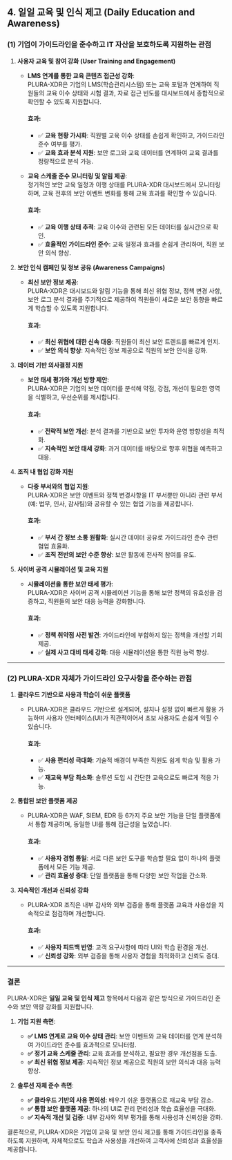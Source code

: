 ## **4. 일일 교육 및 인식 제고** (Daily Education and Awareness)

### (1) 기업이 가이드라인을 준수하고 IT 자산을 보호하도록 지원하는 관점

1. **사용자 교육 및 참여 강화 (User Training and Engagement)**  
   - **LMS 연계를 통한 교육 콘텐츠 접근성 강화**:  
     PLURA-XDR은 기업의 LMS(학습관리시스템) 또는 교육 포털과 연계하여 직원들의 교육 이수 상태와 시험 결과, 자료 접근 빈도를 대시보드에서 종합적으로 확인할 수 있도록 지원합니다.  
     
     #### 효과:
     - ✅ **교육 현황 가시화**: 직원별 교육 이수 상태를 손쉽게 확인하고, 가이드라인 준수 여부를 평가.  
     - ✅ **교육 효과 분석 지원**: 보안 로그와 교육 데이터를 연계하여 교육 결과를 정량적으로 분석 가능.  

   - **교육 스케줄 준수 모니터링 및 알림 제공**:  
     정기적인 보안 교육 일정과 이행 상태를 PLURA-XDR 대시보드에서 모니터링하며, 교육 전후의 보안 이벤트 변화를 통해 교육 효과를 확인할 수 있습니다.  
     
     #### 효과:
     - ✅ **교육 이행 상태 추적**: 교육 이수와 관련된 모든 데이터를 실시간으로 확인.  
     - ✅ **효율적인 가이드라인 준수**: 교육 일정과 효과를 손쉽게 관리하며, 직원 보안 의식 향상.  

2. **보안 인식 캠페인 및 정보 공유 (Awareness Campaigns)**  
   - **최신 보안 정보 제공**:  
     PLURA-XDR은 대시보드와 알림 기능을 통해 최신 위협 정보, 정책 변경 사항, 보안 로그 분석 결과를 주기적으로 제공하여 직원들이 새로운 보안 동향을 빠르게 학습할 수 있도록 지원합니다.  
     
     #### 효과:
     - ✅ **최신 위협에 대한 신속 대응**: 직원들이 최신 보안 트렌드를 빠르게 인지.  
     - ✅ **보안 의식 향상**: 지속적인 정보 제공으로 직원의 보안 인식을 강화.  

3. **데이터 기반 의사결정 지원**  
   - **보안 태세 평가와 개선 방향 제안**:  
     PLURA-XDR은 기업의 보안 데이터를 분석해 약점, 강점, 개선이 필요한 영역을 식별하고, 우선순위를 제시합니다.  
     
     #### 효과:
     - ✅ **전략적 보안 개선**: 분석 결과를 기반으로 보안 투자와 운영 방향성을 최적화.  
     - ✅ **지속적인 보안 태세 강화**: 과거 데이터를 바탕으로 향후 위협을 예측하고 대응.  

4. **조직 내 협업 강화 지원**  
   - **다중 부서와의 협업 지원**:  
     PLURA-XDR은 보안 이벤트와 정책 변경사항을 IT 부서뿐만 아니라 관련 부서(예: 법무, 인사, 감사팀)와 공유할 수 있는 협업 기능을 제공합니다.  
     
     #### 효과:
     - ✅ **부서 간 정보 소통 원활화**: 실시간 데이터 공유로 가이드라인 준수 관련 협업 효율화.  
     - ✅ **조직 전반의 보안 수준 향상**: 보안 활동에 전사적 참여를 유도.  

5. **사이버 공격 시뮬레이션 및 교육 지원**  
   - **시뮬레이션을 통한 보안 태세 평가**:  
     PLURA-XDR은 사이버 공격 시뮬레이션 기능을 통해 보안 정책의 유효성을 검증하고, 직원들의 보안 대응 능력을 강화합니다.  
     
     #### 효과:
     - ✅ **정책 취약점 사전 발견**: 가이드라인에 부합하지 않는 정책을 개선할 기회 제공.  
     - ✅ **실제 사고 대비 태세 강화**: 대응 시뮬레이션을 통한 직원 능력 향상.  

---

### (2) PLURA-XDR 자체가 가이드라인 요구사항을 준수하는 관점

1. **클라우드 기반으로 사용과 학습이 쉬운 플랫폼**  
   - PLURA-XDR은 클라우드 기반으로 설계되어, 설치나 설정 없이 빠르게 활용 가능하며 사용자 인터페이스(UI)가 직관적이어서 초보 사용자도 손쉽게 익힐 수 있습니다.  
     
     #### 효과:
     - ✅ **사용 편리성 극대화**: 기술적 배경이 부족한 직원도 쉽게 학습 및 활용 가능.  
     - ✅ **재교육 부담 최소화**: 솔루션 도입 시 간단한 교육으로도 빠르게 적응 가능.  

2. **통합된 보안 플랫폼 제공**  
   - PLURA-XDR은 WAF, SIEM, EDR 등 6가지 주요 보안 기능을 단일 플랫폼에서 통합 제공하며, 동일한 UI를 통해 접근성을 높였습니다.  
     
     #### 효과:
     - ✅ **사용자 경험 통일**: 서로 다른 보안 도구를 학습할 필요 없이 하나의 플랫폼에서 모든 기능 제공.  
     - ✅ **관리 효율성 증대**: 단일 플랫폼을 통해 다양한 보안 작업을 간소화.  

3. **지속적인 개선과 신뢰성 강화**  
   - PLURA-XDR 조직은 내부 감사와 외부 검증을 통해 플랫폼 교육과 사용성을 지속적으로 점검하며 개선합니다.  
     
     #### 효과:
     - ✅ **사용자 피드백 반영**: 고객 요구사항에 따라 UI와 학습 환경을 개선.  
     - ✅ **신뢰성 강화**: 외부 검증을 통해 사용자 경험을 최적화하고 신뢰도 증대.  

---

### 결론

PLURA-XDR은 **일일 교육 및 인식 제고** 항목에서 다음과 같은 방식으로 가이드라인 준수와 보안 역량 강화를 지원합니다.

1. **기업 지원 측면**:  
   - **✅ LMS 연계로 교육 이수 상태 관리**: 보안 이벤트와 교육 데이터를 연계 분석하여 가이드라인 준수를 효과적으로 모니터링.  
   - **✅ 정기 교육 스케줄 관리**: 교육 효과를 분석하고, 필요한 경우 개선점을 도출.  
   - **✅ 최신 위협 정보 제공**: 지속적인 정보 제공으로 직원의 보안 의식과 대응 능력 향상.  

2. **솔루션 자체 준수 측면**:  
   - **✅ 클라우드 기반의 사용 편의성**: 배우기 쉬운 플랫폼으로 재교육 부담 감소.  
   - **✅ 통합 보안 플랫폼 제공**: 하나의 UI로 관리 편리성과 학습 효율성을 극대화.  
   - **✅ 지속적 개선 및 검증**: 내부 감사와 외부 평가를 통해 사용성과 신뢰성을 강화.  

결론적으로, PLURA-XDR은 기업이 교육 및 보안 인식 제고를 통해 가이드라인을 충족하도록 지원하며, 자체적으로도 학습과 사용성을 개선하여 고객사에 신뢰성과 효율성을 제공합니다. 
